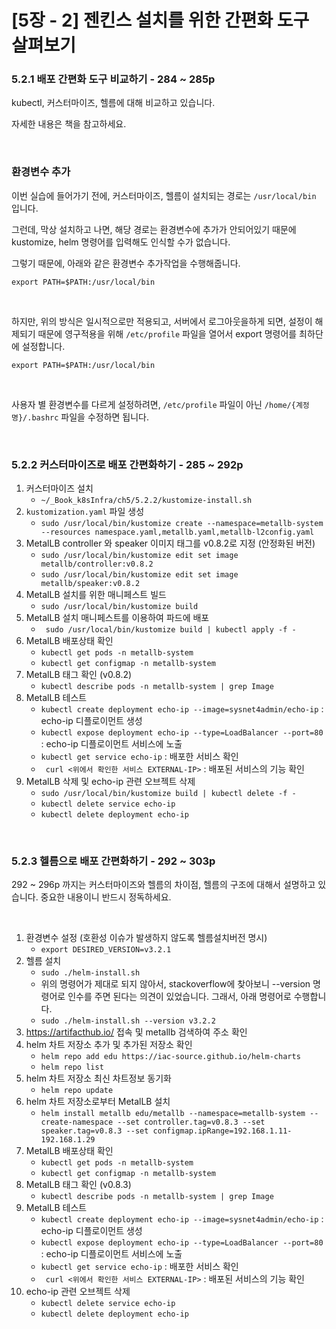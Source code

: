 # [5장 - 2] 젠킨스 설치를 위한 간편화 도구 살펴보기

### 5.2.1 배포 간편화 도구 비교하기 - 284 ~ 285p

kubectl, 커스터마이즈, 헬름에 대해 비교하고 있습니다.

자세한 내용은 책을 참고하세요.

<br>

### 환경변수 추가

이번 실습에 들어가기 전에, 커스터마이즈, 헬름이 설치되는 경로는 `/usr/local/bin` 입니다.

그런데, 막상 설치하고 나면, 해당 경로는 환경변수에 추가가 안되어있기 때문에 kustomize, helm 명령어를 입력해도 인식할 수가 없습니다.

그렇기 때문에, 아래와 같은 환경변수 추가작업을 수행해줍니다.

```shell
export PATH=$PATH:/usr/local/bin
```

<br>

하지만, 위의 방식은 일시적으로만 적용되고, 서버에서 로그아웃을하게 되면, 설정이 해제되기 때문에 영구적용을 위해 `/etc/profile` 파일을 열어서 export 명령어를 최하단에 설정합니다.

```shell
export PATH=$PATH:/usr/local/bin
```

<br>

사용자 별 환경변수를 다르게 설정하려면, `/etc/profile` 파일이 아닌 `/home/{계정명}/.bashrc` 파일을 수정하면 됩니다.

<br>

### 5.2.2 커스터마이즈로 배포 간편화하기 - 285 ~ 292p

1. 커스터마이즈 설치
   - `~/_Book_k8sInfra/ch5/5.2.2/kustomize-install.sh`
2. `kustomization.yaml` 파일 생성
   - `sudo /usr/local/bin/kustomize create --namespace=metallb-system --resources namespace.yaml,metallb.yaml,metallb-l2config.yaml`
3. MetalLB controller 와 speaker 이미지 태그를 v0.8.2로 지정 (안정화된 버전)
   - `sudo /usr/local/bin/kustomize edit set image metallb/controller:v0.8.2`
   - `sudo /usr/local/bin/kustomize edit set image metallb/speaker:v0.8.2`
4. MetalLB 설치를 위한 매니페스트 빌드
   - `sudo /usr/local/bin/kustomize build`
5. MetalLB 설치 매니페스트를 이용하여 파드에 배포
   - ` sudo /usr/local/bin/kustomize build | kubectl apply -f -`
6. MetalLB 배포상태 확인
   - `kubectl get pods -n metallb-system`
   - `kubectl get configmap -n metallb-system`
7. MetalLB 태그 확인 (v0.8.2)
   - `kubectl describe pods -n metallb-system | grep Image`
8. MetalLB 테스트
   - `kubectl create deployment echo-ip --image=sysnet4admin/echo-ip` : echo-ip 디플로이먼트 생성
   - `kubectl expose deployment echo-ip --type=LoadBalancer --port=80` : echo-ip 디플로이먼트 서비스에 노출
   - `kubectl get service echo-ip` : 배포한 서비스 확인
   - ` curl <위에서 확인한 서비스 EXTERNAL-IP>` : 배포된 서비스의 기능 확인
9. MetalLB 삭제 및 echo-ip 관련 오브젝트 삭제
   - `sudo /usr/local/bin/kustomize build | kubectl delete -f -`
   - `kubectl delete service echo-ip`
   - `kubectl delete deployment echo-ip`

<br>

### 5.2.3 헬름으로 배포 간편화하기 - 292 ~ 303p

292 ~ 296p 까지는 커스터마이즈와 헬름의 차이점, 헬름의 구조에 대해서 설명하고 있습니다. 중요한 내용이니 반드시 정독하세요.

<br>

1. 환경변수 설정 (호환성 이슈가 발생하지 않도록 헬름설치버전 명시)
   - `export DESIRED_VERSION=v3.2.1`
2. 헬름 설치
   - `sudo ./helm-install.sh`
   - 위의 명령어가 제대로 되지 않아서, stackoverflow에 찾아보니 --version 명령어로 인수를 주면 된다는 의견이 있었습니다. 그래서, 아래 명령어로 수행합니다.
   - `sudo ./helm-install.sh --version v3.2.2`
3. https://artifacthub.io/ 접속 및 metallb 검색하여 주소 확인
4. helm 차트 저장소 추가 및 추가된 저장소 확인
   - `helm repo add edu https://iac-source.github.io/helm-charts`
   - `helm repo list`
5. helm 차트 저장소 최신 차트정보 동기화
   - `helm repo update`
6. helm 차트 저장소로부터 MetalLB 설치
   - `helm install metallb edu/metallb --namespace=metallb-system --create-namespace --set controller.tag=v0.8.3 --set speaker.tag=v0.8.3 --set configmap.ipRange=192.168.1.11-192.168.1.29`
7. MetalLB 배포상태 확인
   - `kubectl get pods -n metallb-system`
   - `kubectl get configmap -n metallb-system`
8. MetalLB 태그 확인 (v0.8.3)
   - `kubectl describe pods -n metallb-system | grep Image`
9. MetalLB 테스트
   - `kubectl create deployment echo-ip --image=sysnet4admin/echo-ip` : echo-ip 디플로이먼트 생성
   - `kubectl expose deployment echo-ip --type=LoadBalancer --port=80` : echo-ip 디플로이먼트 서비스에 노출
   - `kubectl get service echo-ip` : 배포한 서비스 확인
   - ` curl <위에서 확인한 서비스 EXTERNAL-IP>` : 배포된 서비스의 기능 확인
10. echo-ip 관련 오브젝트 삭제
    - `kubectl delete service echo-ip`
    - `kubectl delete deployment echo-ip`
